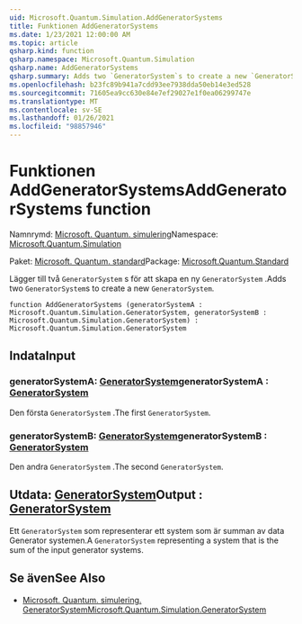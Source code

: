 ```yaml
---
uid: Microsoft.Quantum.Simulation.AddGeneratorSystems
title: Funktionen AddGeneratorSystems
ms.date: 1/23/2021 12:00:00 AM
ms.topic: article
qsharp.kind: function
qsharp.namespace: Microsoft.Quantum.Simulation
qsharp.name: AddGeneratorSystems
qsharp.summary: Adds two `GeneratorSystem`s to create a new `GeneratorSystem`.
ms.openlocfilehash: b23fc89b941a7cdd93ee7938dda50eb14e3ed528
ms.sourcegitcommit: 71605ea9cc630e84e7ef29027e1f0ea06299747e
ms.translationtype: MT
ms.contentlocale: sv-SE
ms.lasthandoff: 01/26/2021
ms.locfileid: "98857946"
---
```

# <a name="addgeneratorsystems-function"></a><span data-ttu-id="64d4e-102">Funktionen AddGeneratorSystems</span><span class="sxs-lookup"><span data-stu-id="64d4e-102">AddGeneratorSystems function</span></span>

<span data-ttu-id="64d4e-103">Namnrymd: [Microsoft. Quantum. simulering](xref:Microsoft.Quantum.Simulation)</span><span class="sxs-lookup"><span data-stu-id="64d4e-103">Namespace: [Microsoft.Quantum.Simulation](xref:Microsoft.Quantum.Simulation)</span></span>

<span data-ttu-id="64d4e-104">Paket: [Microsoft. Quantum. standard](https://nuget.org/packages/Microsoft.Quantum.Standard)</span><span class="sxs-lookup"><span data-stu-id="64d4e-104">Package: [Microsoft.Quantum.Standard](https://nuget.org/packages/Microsoft.Quantum.Standard)</span></span>


<span data-ttu-id="64d4e-105">Lägger till två `GeneratorSystem` s för att skapa en ny `GeneratorSystem` .</span><span class="sxs-lookup"><span data-stu-id="64d4e-105">Adds two `GeneratorSystem`s to create a new `GeneratorSystem`.</span></span>

```qsharp
function AddGeneratorSystems (generatorSystemA : Microsoft.Quantum.Simulation.GeneratorSystem, generatorSystemB : Microsoft.Quantum.Simulation.GeneratorSystem) : Microsoft.Quantum.Simulation.GeneratorSystem
```


## <a name="input"></a><span data-ttu-id="64d4e-106">Indata</span><span class="sxs-lookup"><span data-stu-id="64d4e-106">Input</span></span>

### <a name="generatorsystema--generatorsystem"></a><span data-ttu-id="64d4e-107">generatorSystemA: [GeneratorSystem](xref:Microsoft.Quantum.Simulation.GeneratorSystem)</span><span class="sxs-lookup"><span data-stu-id="64d4e-107">generatorSystemA : [GeneratorSystem](xref:Microsoft.Quantum.Simulation.GeneratorSystem)</span></span>

<span data-ttu-id="64d4e-108">Den första `GeneratorSystem` .</span><span class="sxs-lookup"><span data-stu-id="64d4e-108">The first `GeneratorSystem`.</span></span>


### <a name="generatorsystemb--generatorsystem"></a><span data-ttu-id="64d4e-109">generatorSystemB: [GeneratorSystem](xref:Microsoft.Quantum.Simulation.GeneratorSystem)</span><span class="sxs-lookup"><span data-stu-id="64d4e-109">generatorSystemB : [GeneratorSystem](xref:Microsoft.Quantum.Simulation.GeneratorSystem)</span></span>

<span data-ttu-id="64d4e-110">Den andra `GeneratorSystem` .</span><span class="sxs-lookup"><span data-stu-id="64d4e-110">The second `GeneratorSystem`.</span></span>



## <a name="output--generatorsystem"></a><span data-ttu-id="64d4e-111">Utdata: [GeneratorSystem](xref:Microsoft.Quantum.Simulation.GeneratorSystem)</span><span class="sxs-lookup"><span data-stu-id="64d4e-111">Output : [GeneratorSystem](xref:Microsoft.Quantum.Simulation.GeneratorSystem)</span></span>

<span data-ttu-id="64d4e-112">Ett `GeneratorSystem` som representerar ett system som är summan av data Generator systemen.</span><span class="sxs-lookup"><span data-stu-id="64d4e-112">A `GeneratorSystem` representing a system that is the sum of the input generator systems.</span></span>

## <a name="see-also"></a><span data-ttu-id="64d4e-113">Se även</span><span class="sxs-lookup"><span data-stu-id="64d4e-113">See Also</span></span>

- [<span data-ttu-id="64d4e-114">Microsoft. Quantum. simulering. GeneratorSystem</span><span class="sxs-lookup"><span data-stu-id="64d4e-114">Microsoft.Quantum.Simulation.GeneratorSystem</span></span>](xref:Microsoft.Quantum.Simulation.GeneratorSystem)